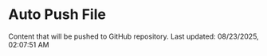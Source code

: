 # Auto Push File

Content that will be pushed to GitHub repository.
Last updated: 08/23/2025, 02:07:51 AM